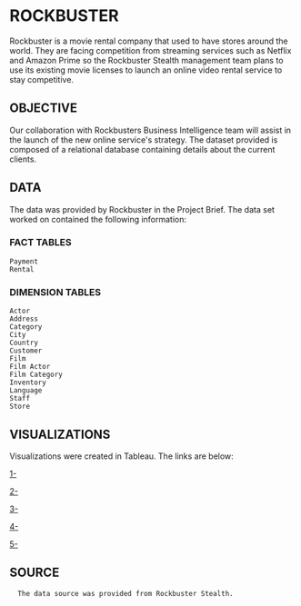 # **ROCKBUSTER**

  Rockbuster is a movie rental company that used to have stores around the world. They are facing competition from streaming services 
  such as Netflix and Amazon Prime so the Rockbuster     Stealth management team plans to use its existing movie licenses to launch an 
  online video rental service to stay competitive.
  
## **OBJECTIVE**

  Our collaboration with Rockbusters Business Intelligence team will assist in the launch of the new online service's strategy. The 
  dataset provided is composed of a relational database   containing details about the current clients.
  
## **DATA**

  The data was provided by Rockbuster in the Project Brief. The data set worked on contained the following information:

### **FACT TABLES**

    Payment
    Rental
    
### **DIMENSION TABLES**

    Actor
    Address
    Category
    City
    Country
    Customer
    Film
    Film Actor
    Film Category
    Inventory
    Language
    Staff
    Store

## **VISUALIZATIONS**
    
Visualizations were created in Tableau. The links are below:
    
[1-](https://public.tableau.com/app/profile/andila.haque/viz/SaleCustomerNumbersacrossgeographicregions/Sheet4?publish=yes)    
   
[2-](https://public.tableau.com/app/profile/andila.haque/viz/Top5Customerswithhighestrevenue/Sheet1?publish=yes)
      
[3-](https://public.tableau.com/app/profile/andila.haque/viz/TotalRevenuebyRating_16962938416240/Sheet2?publish=yes)
      
[4-](https://public.tableau.com/app/profile/andila.haque/viz/TotalRevenuebyMovie/Sheet3?publish=yes)
      
[5-](https://public.tableau.com/app/profile/andila.haque/viz/SaleCustomerNumbersacrossgeographicregions/Sheet4?publish=yes)


      

  ## **SOURCE**

      The data source was provided from Rockbuster Stealth.
